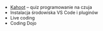 * [Kahoot](https://create.kahoot.it/share/python-quiz-hackyeah/388a2aca-730a-4d58-8a49-26a4cd89f70e) – quiz programowanie na czuja
* Instalacja środowiska VS Code i pluginów
* Live coding 
* Coding Dojo
